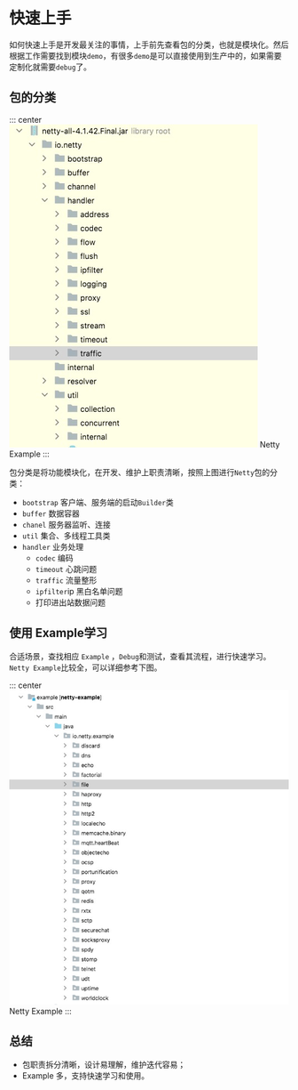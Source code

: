 # 快速上手

如何快速上手是开发最关注的事情，上手前先查看包的分类，也就是模块化。然后根据工作需要找到模块`demo`，有很多`demo`是可以直接使用到生产中的，如果需要定制化就需要`debug`了。

## 包的分类

::: center
![An image](./images/handlers.jpg)
Netty Example
:::

包分类是将功能模块化，在开发、维护上职责清晰，按照上图进行`Netty`包的分类：

* `bootstrap` 客户端、服务端的启动`Builder`类
* `buffer` 数据容器
* `chanel` 服务器监听、连接
* `util` 集合、多线程工具类
* `handler` 业务处理
  + `codec` 编码
  + `timeout` 心跳问题
  + `traffic` 流量整形
  + `ipfilter`ip 黑白名单问题
  + 打印进出站数据问题

## 使用 Example学习

合适场景，查找相应 `Example` ，`Debug`和测试，查看其流程，进行快速学习。`Netty Example`比较全，可以详细参考下图。

::: center
![An image](./images/demo.jpg)
Netty Example
:::

## 总结

* 包职责拆分清晰，设计易理解，维护迭代容易；
* Example 多，支持快速学习和使用。
